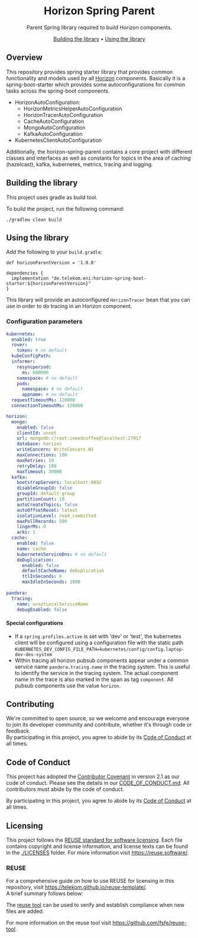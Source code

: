 <!--
Copyright 2024 Deutsche Telekom IT GmbH

SPDX-License-Identifier: Apache-2.0
-->

<p align="center">
  <h1 align="center">Horizon Spring Parent</h1>
</p>

<p align="center">
  Parent Spring library required to build Horizon components.
</p>

<p align="center">
  <a href="#building-the-library">Building the library</a> •
  <a href="#using-the-library">Using the library</a> 
</p>

## Overview

This repository provides spring starter library that provides common functionality and models used by all [Horizon](https://github.com/telekom/pubsub-horizon) components. 
Basically it is a spring-boot-starter which provides some autoconfigurations for common tasks across the spring-boot components.

* HorizonAutoConfiguration:
  * HorizonMetricsHelperAutoConfiguration
  * HorizonTracerAutoConfiguration
  * CacheAutoConfiguration
  * MongoAutoConfiguration
  * KafkaAutoConfiguration
* KubernetesClientAutoConfiguration

Additionally, the horizon-spring-parent contains a core project with different classes and interfaces as well as constants 
for topics in the area of caching (hazelcast), kafka, kubernetes, metrics, tracing and logging.

## Building the library

This project uses gradle as build tool.

To build the project, run the following command:  
```
./gradlew clean build
```

## Using the library

Add the following to your `build.gradle`:  
```
def horizonParentVersion = '1.0.0'

dependencies {
  implementation "de.telekom.eni:horizon-spring-boot-starter:${horizonParentVersion}"
}
```

This library will provide an autoconfigured `HorizonTracer` bean that you can use in order to do tracing in an Horizon component.

### Configuration parameters

```yaml
kubernetes:
  enabled: true
  rover:
    token: # no default
  kubeConfigPath:
  informer:
    resyncperiod:
      ms: 600000
    namespace: # no default
    pods:
      namespace: # no default
      appname: # no default
  requestTimeoutMs: 120000
  connectionTimeoutMs: 120000

horizon:
  mongo:
    enabled: false
    clientId: unset
    url: mongodb://root:ineedcoffee@localhost:27017
    database: horizon
    writeConcern: WriteConcern.W1
    maxConnections: 100
    maxRetries: 10
    retryDelay: 100
    maxTimeout: 30000
  kafka:
    bootstrapServers: localhost:9092
    disableGroupId: false
    groupId: default-group
    partitionCount: 10
    autoCreateTopics: false
    autoOffsetReset: latest
    isolationLevel: read_committed
    maxPollRecords: 500
    lingerMs: 0
    acks: 1
  cache:
    enabled: false
    name: cache
    kubernetesServiceDns: # no default
    deDuplication:
      enabled: false
      defaultCacheName: deDuplication
      ttlInSeconds: 0
      maxIdleInSeconds: 1800
    
pandora:
  tracing:
    name: unsetLocalServiceName
    debugEnabled: false
```

#### Special configurations

* If a `spring.profiles.active` is set with 'dev' or 'test', the kubernetes client will be configured using a configuration 
  file with the static path `KUBERNETES_DEV_CONFIG_FILE_PATH=kubernetes/config/config.laptop-dev-dev-system`
* Within tracing all horizon pubsub components appear under a common service name `pandora.tracing.name` in the tracing 
  system. This is useful to identify the service in the tracing system. The actual component name in the trace is also marked 
  in the span as tag `component`. All pubsub components use the value `horizon`.

## Contributing

We're committed to open source, so we welcome and encourage everyone to join its developer community and contribute, whether it's through code or feedback.  
By participating in this project, you agree to abide by its [Code of Conduct](./CODE_OF_CONDUCT.md) at all times.

## Code of Conduct

This project has adopted the [Contributor Covenant](https://www.contributor-covenant.org/) in version 2.1 as our code of conduct. Please see the details in our [CODE_OF_CONDUCT.md](CODE_OF_CONDUCT.md). All contributors must abide by the code of conduct.

By participating in this project, you agree to abide by its [Code of Conduct](./CODE_OF_CONDUCT.md) at all times.

## Licensing

This project follows the [REUSE standard for software licensing](https://reuse.software/).
Each file contains copyright and license information, and license texts can be found in the [./LICENSES](./LICENSES) folder. For more information visit https://reuse.software/.

### REUSE

For a comprehensive guide on how to use REUSE for licensing in this repository, visit https://telekom.github.io/reuse-template/.   
A brief summary follows below:

The [reuse tool](https://github.com/fsfe/reuse-tool) can be used to verify and establish compliance when new files are added. 

For more information on the reuse tool visit https://github.com/fsfe/reuse-tool.
